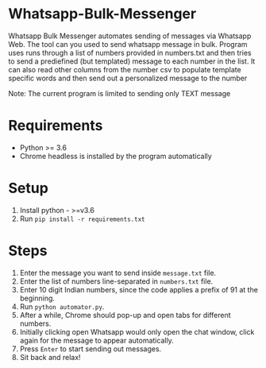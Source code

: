 # Whatsapp-Bulk-Messenger

Whatsapp Bulk Messenger automates sending of messages via Whatsapp Web. The tool can you used to send whatsapp message in bulk. Program uses runs through a list of numbers provided in numbers.txt and then tries to send a prediefined (but templated) message to each number in the list. It can also read other columns from the number csv to populate template specific words and then send out a personalized message to the number

Note: The current program is limited to sending only TEXT message


# Requirements

*  Python >= 3.6
*  Chrome headless is installed by the program automatically

# Setup

1. Install python - >=v3.6
2. Run `pip install -r requirements.txt`

# Steps

1. Enter the message you want to send inside `message.txt` file.
2. Enter the list of numbers line-separated in `numbers.txt` file.
3. Enter 10 digit Indian numbers, since the code applies a prefix of 91 at the beginning.
4. Run `python automator.py`.
6. After a while, Chrome should pop-up and open tabs for different numbers.
7. Initially clicking open Whatsapp would only open the chat window, click again for the message to appear automatically.
8. Press `Enter` to start sending out messages.
9. Sit back and relax!


